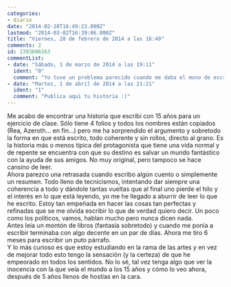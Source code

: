 ```yaml
---
categories:
- diario
date: "2014-02-28T16:49:23.000Z"
lastmod: "2014-03-02T16:39:06.000Z"
title: "Viernes, 28 de febrero de 2014 a las 16:49"
comments: 2
id: 1393606163
commentList:
- date: "Sábado, 1 de marzo de 2014 a las 19:11"
  ident: "0"
  comment: "Yo tuve un problema parecido cuando me daba el mono de escribir algo. Colaboraba con un amigo en un libro que publicó y luego en varios blogs, principalmente también fantasía. Y tenía el mismo problema, como dije: tenía una idea pero a la hora de plasmarla pecaba de perfeccionista. Le sacaba imperfecciones a todo y al final terminé por dejar de escribir.  \nEl único consejo que te puedo dar es que sigas escribiendo, y sobretodo, que uses la experiencia a tu favor, en lugar de ponerla en tu contra. Sé que ha sonado muy típico, y que es mucho más fácil decirlo que hacerlo, pero es la realidad.  \n  \nPersonalmente, y sobretodo en el ámbito de la fantasía, prefiero un escritor maduro y sobrio (como Sapwoski) a uno Â«inocenteÂ»  (estilo Paolini)."
- date: "Martes, 1 de abril de 2014 a las 21:21"
  ident: "1"
  comment: "Publica aqui tu historia :)"
---
```


Me acabo de encontrar una historia que escribí con 15 años para un ejercicio de clase. Sólo tiene 4 folios y todos los nombres están copiados (Rea, Azeroth... en fin...) pero me ha sorprendido el argumento y sobretodo la forma en que está escrito, todo coherente y sin rollos, directo al grano. Es la historia más o menos típica del protagonista que tiene una vida normal y de repente se encuentra con que su destino es salvar un mundo fantástico con la ayuda de sus amigos. No muy original, pero tampoco se hace cansino de leer.   
Ahora parezco una retrasada cuando escribo algún cuento o simplemente un resumen. Todo lleno de tecnicismos, intentando dar siempre una coherencia a todo y dándole tantas vueltas que al final uno pierde el hilo y el interés en lo que está leyendo, yo me he llegado a aburrir de leer lo que he escrito. Estoy tan empeñada en hacer las cosas tan perfectas y refinadas que se me olvida escribir lo que de verdad quiero decir. Un poco como los políticos, vamos, hablan mucho pero nunca dicen nada.   
Antes leía un montón de libros (fantasía sobretodo) y cuando me ponía a escribir terminaba con algo decente en un par de días. Ahora me tiro 6 meses para escribir un puto párrafo.   
Y lo más curioso es que estoy estudiando en la rama de las artes y en vez de mejorar todo esto tengo la sensación (y la certeza) de que he empeorado en todos los sentidos. No lo sé, tal vez tenga algo que ver la inocencia con la que veía el mundo a los 15 años y cómo lo veo ahora, después de 5 años llenos de hostias en la cara.